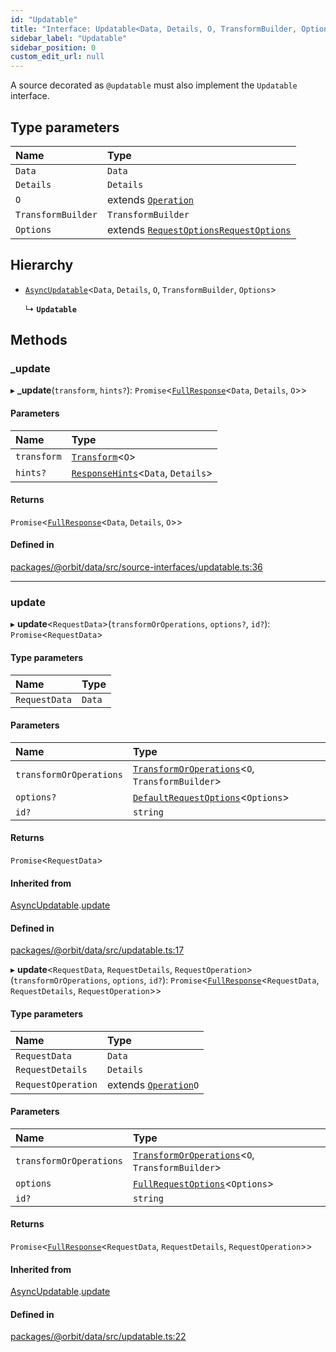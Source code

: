 ```yaml
---
id: "Updatable"
title: "Interface: Updatable<Data, Details, O, TransformBuilder, Options>"
sidebar_label: "Updatable"
sidebar_position: 0
custom_edit_url: null
---
```


A source decorated as `@updatable` must also implement the `Updatable`
interface.

## Type parameters

| Name | Type |
| :------ | :------ |
| `Data` | `Data` |
| `Details` | `Details` |
| `O` | extends [`Operation`](Operation.md) |
| `TransformBuilder` | `TransformBuilder` |
| `Options` | extends [`RequestOptions`](RequestOptions.md)[`RequestOptions`](RequestOptions.md) |

## Hierarchy

- [`AsyncUpdatable`](AsyncUpdatable.md)<`Data`, `Details`, `O`, `TransformBuilder`, `Options`\>

  ↳ **`Updatable`**

## Methods

### \_update

▸ **_update**(`transform`, `hints?`): `Promise`<[`FullResponse`](FullResponse.md)<`Data`, `Details`, `O`\>\>

#### Parameters

| Name | Type |
| :------ | :------ |
| `transform` | [`Transform`](Transform.md)<`O`\> |
| `hints?` | [`ResponseHints`](ResponseHints.md)<`Data`, `Details`\> |

#### Returns

`Promise`<[`FullResponse`](FullResponse.md)<`Data`, `Details`, `O`\>\>

#### Defined in

[packages/@orbit/data/src/source-interfaces/updatable.ts:36](https://github.com/orbitjs/orbit/blob/6e0cbd41/packages/@orbit/data/src/source-interfaces/updatable.ts#L36)

___

### update

▸ **update**<`RequestData`\>(`transformOrOperations`, `options?`, `id?`): `Promise`<`RequestData`\>

#### Type parameters

| Name | Type |
| :------ | :------ |
| `RequestData` | `Data` |

#### Parameters

| Name | Type |
| :------ | :------ |
| `transformOrOperations` | [`TransformOrOperations`](../modules.md#transformoroperations)<`O`, `TransformBuilder`\> |
| `options?` | [`DefaultRequestOptions`](../modules.md#defaultrequestoptions)<`Options`\> |
| `id?` | `string` |

#### Returns

`Promise`<`RequestData`\>

#### Inherited from

[AsyncUpdatable](AsyncUpdatable.md).[update](AsyncUpdatable.md#update)

#### Defined in

[packages/@orbit/data/src/updatable.ts:17](https://github.com/orbitjs/orbit/blob/6e0cbd41/packages/@orbit/data/src/updatable.ts#L17)

▸ **update**<`RequestData`, `RequestDetails`, `RequestOperation`\>(`transformOrOperations`, `options`, `id?`): `Promise`<[`FullResponse`](FullResponse.md)<`RequestData`, `RequestDetails`, `RequestOperation`\>\>

#### Type parameters

| Name | Type |
| :------ | :------ |
| `RequestData` | `Data` |
| `RequestDetails` | `Details` |
| `RequestOperation` | extends [`Operation`](Operation.md)`O` |

#### Parameters

| Name | Type |
| :------ | :------ |
| `transformOrOperations` | [`TransformOrOperations`](../modules.md#transformoroperations)<`O`, `TransformBuilder`\> |
| `options` | [`FullRequestOptions`](../modules.md#fullrequestoptions)<`Options`\> |
| `id?` | `string` |

#### Returns

`Promise`<[`FullResponse`](FullResponse.md)<`RequestData`, `RequestDetails`, `RequestOperation`\>\>

#### Inherited from

[AsyncUpdatable](AsyncUpdatable.md).[update](AsyncUpdatable.md#update)

#### Defined in

[packages/@orbit/data/src/updatable.ts:22](https://github.com/orbitjs/orbit/blob/6e0cbd41/packages/@orbit/data/src/updatable.ts#L22)
